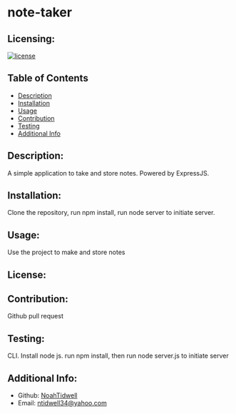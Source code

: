 # note-taker

## Licensing:
[![license](https://img.shields.io/badge/license--blue)](https://shields.io)

## Table of Contents 
- [Description](#description)
- [Installation](#installation)
- [Usage](#usage)
- [Contribution](#contribution)
- [Testing](#testing)
- [Additional Info](#additional-info)

## Description:
A simple application to take and store notes. Powered by ExpressJS.

## Installation:
Clone the repository, run npm install, run node server to initiate server.

## Usage:
Use the project to make and store notes

## License:


## Contribution:
Github pull request

## Testing:
CLI. Install node js. run npm install, then run node server.js to initiate server

## Additional Info:
- Github: [NoahTidwell](https://github.com/NoahTidwell)
- Email: ntidwell34@yahoo.com
